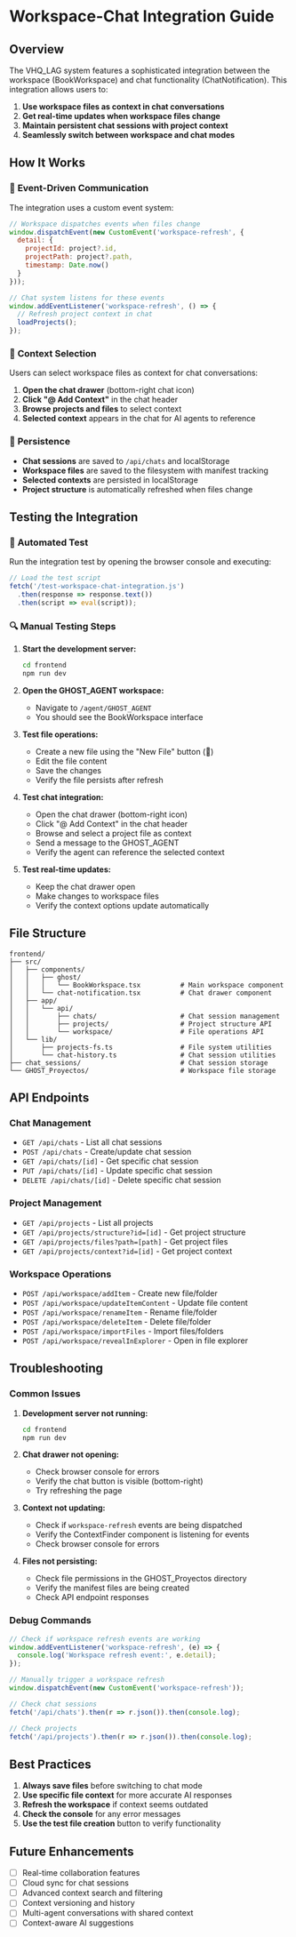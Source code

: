 # Workspace-Chat Integration Guide

## Overview

The VHQ_LAG system features a sophisticated integration between the workspace (BookWorkspace) and chat functionality (ChatNotification). This integration allows users to:

1. **Use workspace files as context in chat conversations**
2. **Get real-time updates when workspace files change**
3. **Maintain persistent chat sessions with project context**
4. **Seamlessly switch between workspace and chat modes**

## How It Works

### 🔄 **Event-Driven Communication**

The integration uses a custom event system:

```javascript
// Workspace dispatches events when files change
window.dispatchEvent(new CustomEvent('workspace-refresh', {
  detail: {
    projectId: project?.id,
    projectPath: project?.path,
    timestamp: Date.now()
  }
}));

// Chat system listens for these events
window.addEventListener('workspace-refresh', () => {
  // Refresh project context in chat
  loadProjects();
});
```

### 📁 **Context Selection**

Users can select workspace files as context for chat conversations:

1. **Open the chat drawer** (bottom-right chat icon)
2. **Click "@ Add Context"** in the chat header
3. **Browse projects and files** to select context
4. **Selected context** appears in the chat for AI agents to reference

### 💾 **Persistence**

- **Chat sessions** are saved to `/api/chats` and localStorage
- **Workspace files** are saved to the filesystem with manifest tracking
- **Selected contexts** are persisted in localStorage
- **Project structure** is automatically refreshed when files change

## Testing the Integration

### 🧪 **Automated Test**

Run the integration test by opening the browser console and executing:

```javascript
// Load the test script
fetch('/test-workspace-chat-integration.js')
  .then(response => response.text())
  .then(script => eval(script));
```

### 🔍 **Manual Testing Steps**

1. **Start the development server:**
   ```bash
   cd frontend
   npm run dev
   ```

2. **Open the GHOST_AGENT workspace:**
   - Navigate to `/agent/GHOST_AGENT`
   - You should see the BookWorkspace interface

3. **Test file operations:**
   - Create a new file using the "New File" button (📄)
   - Edit the file content
   - Save the changes
   - Verify the file persists after refresh

4. **Test chat integration:**
   - Open the chat drawer (bottom-right icon)
   - Click "@ Add Context" in the chat header
   - Browse and select a project file as context
   - Send a message to the GHOST_AGENT
   - Verify the agent can reference the selected context

5. **Test real-time updates:**
   - Keep the chat drawer open
   - Make changes to workspace files
   - Verify the context options update automatically

## File Structure

```
frontend/
├── src/
│   ├── components/
│   │   ├── ghost/
│   │   │   └── BookWorkspace.tsx          # Main workspace component
│   │   └── chat-notification.tsx          # Chat drawer component
│   ├── app/
│   │   └── api/
│   │       ├── chats/                     # Chat session management
│   │       ├── projects/                  # Project structure API
│   │       └── workspace/                 # File operations API
│   └── lib/
│       ├── projects-fs.ts                 # File system utilities
│       └── chat-history.ts                # Chat session utilities
├── chat_sessions/                         # Chat session storage
└── GHOST_Proyectos/                       # Workspace file storage
```

## API Endpoints

### Chat Management
- `GET /api/chats` - List all chat sessions
- `POST /api/chats` - Create/update chat session
- `GET /api/chats/[id]` - Get specific chat session
- `PUT /api/chats/[id]` - Update specific chat session
- `DELETE /api/chats/[id]` - Delete specific chat session

### Project Management
- `GET /api/projects` - List all projects
- `GET /api/projects/structure?id=[id]` - Get project structure
- `GET /api/projects/files?path=[path]` - Get project files
- `GET /api/projects/context?id=[id]` - Get project context

### Workspace Operations
- `POST /api/workspace/addItem` - Create new file/folder
- `POST /api/workspace/updateItemContent` - Update file content
- `POST /api/workspace/renameItem` - Rename file/folder
- `POST /api/workspace/deleteItem` - Delete file/folder
- `POST /api/workspace/importFiles` - Import files/folders
- `POST /api/workspace/revealInExplorer` - Open in file explorer

## Troubleshooting

### Common Issues

1. **Development server not running:**
   ```bash
   cd frontend
   npm run dev
   ```

2. **Chat drawer not opening:**
   - Check browser console for errors
   - Verify the chat button is visible (bottom-right)
   - Try refreshing the page

3. **Context not updating:**
   - Check if `workspace-refresh` events are being dispatched
   - Verify the ContextFinder component is listening for events
   - Check browser console for errors

4. **Files not persisting:**
   - Check file permissions in the GHOST_Proyectos directory
   - Verify the manifest files are being created
   - Check API endpoint responses

### Debug Commands

```javascript
// Check if workspace refresh events are working
window.addEventListener('workspace-refresh', (e) => {
  console.log('Workspace refresh event:', e.detail);
});

// Manually trigger a workspace refresh
window.dispatchEvent(new CustomEvent('workspace-refresh'));

// Check chat sessions
fetch('/api/chats').then(r => r.json()).then(console.log);

// Check projects
fetch('/api/projects').then(r => r.json()).then(console.log);
```

## Best Practices

1. **Always save files** before switching to chat mode
2. **Use specific file context** for more accurate AI responses
3. **Refresh the workspace** if context seems outdated
4. **Check the console** for any error messages
5. **Use the test file creation** button to verify functionality

## Future Enhancements

- [ ] Real-time collaboration features
- [ ] Cloud sync for chat sessions
- [ ] Advanced context search and filtering
- [ ] Context versioning and history
- [ ] Multi-agent conversations with shared context
- [ ] Context-aware AI suggestions 